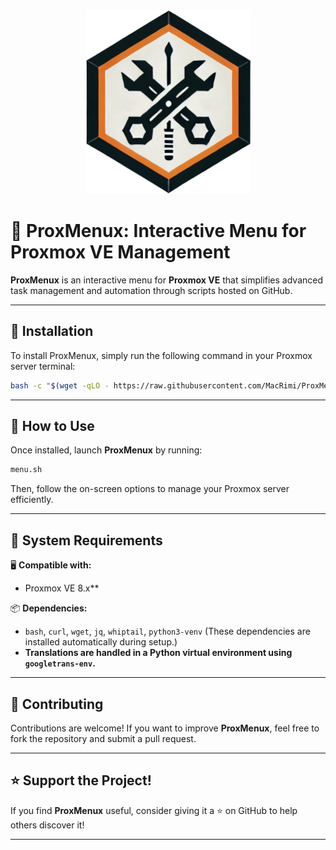 <div align="center">
    <img src="https://github.com/MacRimi/ProxMenux/blob/main/images/proxmenu.png" alt="ProxMenu Logo" width="265" height="294">
</div>


# 🚀 ProxMenux: Interactive Menu for Proxmox VE Management

**ProxMenux** is an interactive menu for **Proxmox VE** that simplifies advanced task management and automation through scripts hosted on GitHub.


---

## 📌 Installation
To install ProxMenux, simply run the following command in your Proxmox server terminal:

```bash
bash -c "$(wget -qLO - https://raw.githubusercontent.com/MacRimi/ProxMenux/main/install_proxmenux.sh)"
```

---

## 📌 How to Use
Once installed, launch **ProxMenux** by running:

```bash
menu.sh
```
Then, follow the on-screen options to manage your Proxmox server efficiently.

---

## 📌 System Requirements
🖥 **Compatible with:**
- Proxmox VE 8.x**

📦 **Dependencies:**
- `bash`, `curl`, `wget`, `jq`, `whiptail`, `python3-venv` (These dependencies are installed automatically during setup.)
- **Translations are handled in a Python virtual environment using `googletrans-env`.**

---

## 📌 Contributing
Contributions are welcome! If you want to improve **ProxMenux**, feel free to fork the repository and submit a pull request.


---

## ⭐ Support the Project!
If you find **ProxMenux** useful, consider giving it a ⭐ on GitHub to help others discover it!

---

